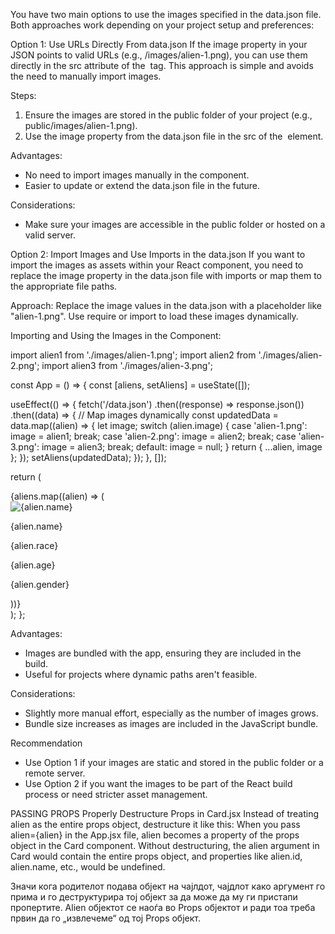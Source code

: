 You have two main options to use the images specified in the data.json file. Both approaches work depending on your project setup and preferences:

Option 1: Use URLs Directly From data.json
If the image property in your JSON points to valid URLs (e.g., /images/alien-1.png), you can use them directly in the src attribute of the <img> tag. This approach is simple and avoids the need to manually import images.

Steps:
1. Ensure the images are stored in the public folder of your project (e.g., public/images/alien-1.png).
2. Use the image property from the data.json file in the src of the <img> element.

Advantages:
- No need to import images manually in the component.
- Easier to update or extend the data.json file in the future.

Considerations:
- Make sure your images are accessible in the public folder or hosted on a valid server.

Option 2: Import Images and Use Imports in the data.json
If you want to import the images as assets within your React component, you need to replace the image property in the data.json file with imports or map them to the appropriate file paths.

Approach:
Replace the image values in the data.json with a placeholder like "alien-1.png".
Use require or import to load these images dynamically.

Importing and Using the Images in the Component:

import alien1 from './images/alien-1.png';
import alien2 from './images/alien-2.png';
import alien3 from './images/alien-3.png';

const App = () => {
  const [aliens, setAliens] = useState([]);

  useEffect(() => {
    fetch('/data.json')
      .then((response) => response.json())
      .then((data) => {
        // Map images dynamically
        const updatedData = data.map((alien) => {
          let image;
          switch (alien.image) {
            case 'alien-1.png': image = alien1; break;
            case 'alien-2.png': image = alien2; break;
            case 'alien-3.png': image = alien3; break;
            default: image = null;
          }
          return { ...alien, image };
        });
        setAliens(updatedData);
      });
  }, []);

  return (
    <div className="cards-container">
      {aliens.map((alien) => (
        <div className="card" key={alien.id}>
          <img src={alien.image} alt={alien.name} />
          <p>{alien.name}</p>
          <p>{alien.race}</p>
          <p>{alien.age}</p>
          <p>{alien.gender}</p>
        </div>
      ))}
    </div>
  );
};

Advantages:
- Images are bundled with the app, ensuring they are included in the build.
- Useful for projects where dynamic paths aren't feasible.

Considerations:
- Slightly more manual effort, especially as the number of images grows.
- Bundle size increases as images are included in the JavaScript bundle.

Recommendation
- Use Option 1 if your images are static and stored in the public folder or a remote server.
- Use Option 2 if you want the images to be part of the React build process or need stricter asset management.


PASSING PROPS
Properly Destructure Props in Card.jsx
Instead of treating alien as the entire props object, destructure it like this:
When you pass alien={alien} in the App.jsx file, alien becomes a property of the props object in the Card component.
Without destructuring, the alien argument in Card would contain the entire props object, and properties like alien.id, alien.name, etc., would be undefined.

Значи кога родителот подава објект на чајлдот, чајдлот како аргумент го прима и го деструктурира тој објект за да може да му ги пристапи пропертите. Alien објектот се наоѓа во Props објектот и ради тоа треба првин да го „извлечеме“ од тој Props објект.